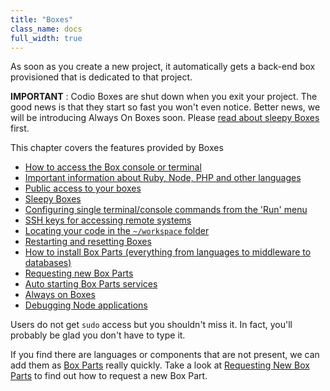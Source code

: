 ```yaml
---
title: "Boxes"
class_name: docs
full_width: true
---
```


As soon as you create a new project, it automatically gets a back-end box provisioned that is dedicated to that project.

**IMPORTANT** : Codio Boxes are shut down when you exit your project. The good news is that they start so fast you won't even notice. Better news, we will be introducing Always On Boxes soon. Please [read about sleepy Boxes](/docs/boxes/sleep) first.

This chapter covers the features provided by Boxes

- [How to access the Box console or terminal](/docs/boxes/terminal)
- [Important information about Ruby, Node, PHP and other languages](/docs/boxes/specifics)
- [Public access to your boxes](/docs/boxes/ext-access)
- [Sleepy Boxes](/docs/boxes/sleep)
- [Configuring single terminal/console commands from the 'Run' menu](/docs/boxes/run)
- [SSH keys for accessing remote systems](/docs/boxes/ssh)
- [Locating your code in the `~/workspace` folder](/docs/boxes/workspace)
- [Restarting and resetting Boxes](/docs/boxes/restart-reset)
- [How to install Box Parts (everything from languages to middleware to databases)](/docs/boxes/box-parts)
- [Requesting new Box Parts](/docs/boxes/request-language)
- [Auto starting Box Parts services](/docs/boxes/startup)
- [Always on Boxes](/docs/boxes/always-on)
- [Debugging Node applications](/docs/boxes/node-debugger)

Users do not get `sudo` access but you shouldn't miss it. In fact, you'll probably be glad you don't have to type it.

If you find there are languages or components that are not present, we can add them as [Box Parts](/docs/boxes/box-parts) really quickly. Take a look at [Requesting New Box Parts](/docs/boxes/request-language) to find out how to request a new Box Part.
